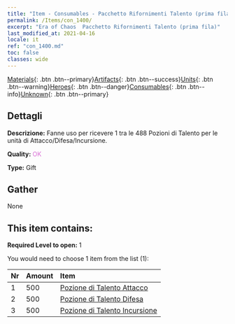 ```yaml
---
title: "Item - Consumables - Pacchetto Rifornimenti Talento (prima fila)"
permalink: /Items/con_1400/
excerpt: "Era of Chaos  Pacchetto Rifornimenti Talento (prima fila)"
last_modified_at: 2021-04-16
locale: it
ref: "con_1400.md"
toc: false
classes: wide
---
```

 [Materials](/it/Items/){: .btn .btn--primary}[Artifacts](/it/Items/Artifacts/){: .btn .btn--success}[Units](/it/Items/Units/){: .btn .btn--warning}[Heroes](/it/Items/Heroes/){: .btn .btn--danger}[Consumables](/it/Items/Consumables/){: .btn .btn--info}[Unknown](/it/Items/Unknown/){: .btn .btn--primary}

## Dettagli
 **Descrizione:** Fanne uso per ricevere 1 tra le 488 Pozioni di Talento per le unità di Attacco/Difesa/Incursione.

 **Quality:** <span style="color: #DA70D6">OK</span>

 **Type:** Gift

## Gather

  None

## This item contains:

 **Required Level to open:** 1

 You would need to choose 1 item from the list (1):

  | Nr | Amount |     Item    |
  |:---|:-------|:------------|
  | 1 | 500 | [Pozione di Talento Attacco](/it/Items/con_786/) |  | 
  | 2 | 500 | [Pozione di Talento Difesa](/it/Items/con_787/) |  | 
  | 3 | 500 | [Pozione di Talento Incursione](/it/Items/con_788/) |  | 
